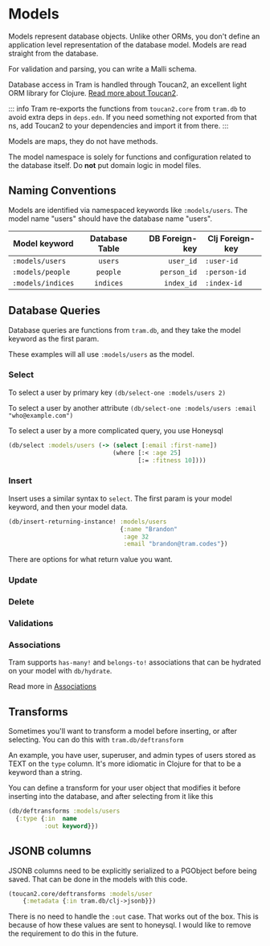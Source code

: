 # Models

Models represent database objects.  Unlike other ORMs, you don't define
 an application level representation of the database model.  Models
are read straight from the database.

For validation and parsing, you can write a Malli schema.

Database access in Tram is handled through Toucan2, an excellent light ORM library
for Clojure. [Read more about Toucan2](https://github.com/camsaul/toucan2).

::: info
Tram re-exports the functions from `toucan2.core` from `tram.db` to avoid
extra deps in `deps.edn`.  If you need something not exported from that ns, add
Toucan2 to your dependencies and import it from there.
:::

Models are maps, they do not have methods.

The model namespace is solely for functions and configuration related to the
database itself. Do **not** put domain logic in model files.

## Naming Conventions

Models are identified via namespaced keywords like `:models/users`.  The model
name "users" should have the database name "users".


| Model keyword     | Database Table | DB Foreign-key | Clj Foreign-key |
|-------------------|:--------------:|---------------:|-----------------|
| `:models/users`   | `users`        |      `user_id` | `:user-id`      |
| `:models/people`  | `people`       |    `person_id` | `:person-id`    |
| `:models/indices` | `indices`      |     `index_id` | `:index-id`     |


## Database Queries

Database queries are functions from `tram.db`, and they take the model keyword
as the first param.

These examples will all use `:models/users` as the model.

### Select

To select a user by primary key `(db/select-one :models/users 2)`

To select a user by another attribute `(db/select-one :models/users :email
"who@example.com")`

To select a user by a more complicated query, you use Honeysql

```clojure
(db/select :models/users (-> (select [:email :first-name])
                             (where [:< :age 25]
                                    [:= :fitness 10])))
 ```

 ### Insert
 
 Insert uses a similar syntax to `select`.  The first param is your model
 keyword, and then your model data.
 
 ```clojure
 (db/insert-returning-instance! :models/users
                                {:name "Brandon"
                                 :age 32
                                 :email "brandon@tram.codes"})
```

There are options for what return value you want. 

### Update
### Delete
### Validations
### Associations

Tram supports `has-many!` and `belongs-to!` associations that can be hydrated on
your model with `db/hydrate`.  

Read more in [Associations](/associations)

## Transforms

Sometimes you'll want to transform a model before inserting, or after selecting.
You can do this with `tram.db/deftransform`

An example, you have user, superuser, and admin types of users stored as TEXT on
the `type` column. It's more idiomatic in Clojure for that to be a keyword than
a string. 

You can define a transform for your user object that modifies it before
inserting into the database, and after selecting from it like this 

```clojure
(db/deftransforms :models/users
  {:type {:in  name
          :out keyword}})
```





## JSONB columns

JSONB columns need to be explicitly serialized to a PGObject before being saved.
That can be done in the models with this code.

```clojure
(toucan2.core/deftransforms :models/user
    {:metadata {:in tram.db/clj->jsonb}})
```

There is no need to handle the `:out` case. That works out of the box. This is
because of how these values are sent to honeysql. I would like to remove the
requirement to do this in the future.
